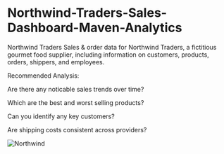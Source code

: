 # Northwind-Traders-Sales-Dashboard-Maven-Analytics

Northwind Traders
Sales & order data for Northwind Traders, a fictitious gourmet food supplier, including information on customers, products, orders, shippers, and employees.

Recommended Analysis:

Are there any noticable sales trends over time?

Which are the best and worst selling products?

Can you identify any key customers?

Are shipping costs consistent across providers?

![Northwind](https://github.com/rishikeshm123/Northwind-Traders-Sales-Dashboard-Maven-Analytics/assets/105847924/925337a6-5450-4780-bbdc-9636d03a08f7)
